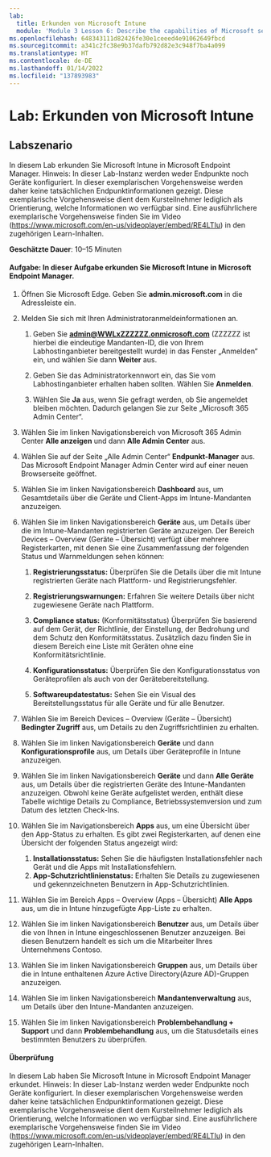 ```yaml
---
lab:
  title: Erkunden von Microsoft Intune
  module: 'Module 3 Lesson 6: Describe the capabilities of Microsoft security solutions: Describe endpoint security with Microsoft Intune'
ms.openlocfilehash: 648343111d82426fe30e1ceeed4e91062649fbcd
ms.sourcegitcommit: a341c2fc38e9b37dafb792d82e3c948f7ba4a099
ms.translationtype: HT
ms.contentlocale: de-DE
ms.lasthandoff: 01/14/2022
ms.locfileid: "137893983"
---
```

# <a name="lab-explore-microsoft-intune"></a>Lab: Erkunden von Microsoft Intune

## <a name="lab-scenario"></a>Labszenario

In diesem Lab erkunden Sie Microsoft Intune in Microsoft Endpoint Manager. Hinweis: In dieser Lab-Instanz werden weder Endpunkte noch Geräte konfiguriert. In dieser exemplarischen Vorgehensweise werden daher keine tatsächlichen Endpunktinformationen gezeigt. Diese exemplarische Vorgehensweise dient dem Kursteilnehmer lediglich als Orientierung, welche Informationen wo verfügbar sind.  Eine ausführlichere exemplarische Vorgehensweise finden Sie im Video (<https://www.microsoft.com/en-us/videoplayer/embed/RE4LTIu>) in den zugehörigen Learn-Inhalten.

**Geschätzte Dauer**: 10–15 Minuten

#### <a name="task-in-this-task-you-will-explore-microsoft-intune-in-microsoft-endpoint-manager"></a>Aufgabe: In dieser Aufgabe erkunden Sie Microsoft Intune in Microsoft Endpoint Manager.

1. Öffnen Sie Microsoft Edge. Geben Sie **admin.microsoft.com** in die Adressleiste ein.

1. Melden Sie sich mit Ihren Administratoranmeldeinformationen an.
    1. Geben Sie **admin@WWLxZZZZZZ.onmicrosoft.com** (ZZZZZZ ist hierbei die eindeutige Mandanten-ID, die von Ihrem Labhostinganbieter bereitgestellt wurde) in das Fenster „Anmelden“ ein, und wählen Sie dann **Weiter** aus.
    
    1. Geben Sie das Administratorkennwort ein, das Sie vom Labhostinganbieter erhalten haben sollten. Wählen Sie **Anmelden**.
    1. Wählen Sie **Ja** aus, wenn Sie gefragt werden, ob Sie angemeldet bleiben möchten. Dadurch gelangen Sie zur Seite „Microsoft 365 Admin Center“.

1. Wählen Sie im linken Navigationsbereich von Microsoft 365 Admin Center **Alle anzeigen** und dann **Alle Admin Center** aus.

1. Wählen Sie auf der Seite „Alle Admin Center“ **Endpunkt-Manager** aus.  Das Microsoft Endpoint Manager Admin Center wird auf einer neuen Browserseite geöffnet.

1. Wählen Sie im linken Navigationsbereich **Dashboard** aus, um Gesamtdetails über die Geräte und Client-Apps im Intune-Mandanten anzuzeigen.

1. Wählen Sie im linken Navigationsbereich **Geräte** aus, um Details über die im Intune-Mandanten registrierten Geräte anzuzeigen. Der Bereich Devices – Overview (Geräte – Übersicht) verfügt über mehrere Registerkarten, mit denen Sie eine Zusammenfassung der folgenden Status und Warnmeldungen sehen können:
    1. **Registrierungsstatus:** Überprüfen Sie die Details über die mit Intune registrierten Geräte nach Plattform- und Registrierungsfehler.
    
    1. **Registrierungswarnungen:** Erfahren Sie weitere Details über nicht zugewiesene Geräte nach Plattform.
    1. **Compliance status:** (Konformitätsstatus) Überprüfen Sie basierend auf dem Gerät, der Richtlinie, der Einstellung, der Bedrohung und dem Schutz den Konformitätsstatus. Zusätzlich dazu finden Sie in diesem Bereich eine Liste mit Geräten ohne eine Konformitätsrichtlinie.
    1. **Konfigurationsstatus:** Überprüfen Sie den Konfigurationsstatus von Geräteprofilen als auch von der Gerätebereitstellung.
    1. **Softwareupdatestatus:** Sehen Sie ein Visual des Bereitstellungsstatus für alle Geräte und für alle Benutzer.

1. Wählen Sie im Bereich Devices – Overview (Geräte – Übersicht) **Bedingter Zugriff** aus, um Details zu den Zugriffsrichtlinien zu erhalten.

1. Wählen Sie im linken Navigationsbereich **Geräte** und dann **Konfigurationsprofile** aus, um Details über Geräteprofile in Intune anzuzeigen.

1. Wählen Sie im linken Navigationsbereich **Geräte** und dann **Alle Geräte** aus, um Details über die registrierten Geräte des Intune-Mandanten anzuzeigen.  Obwohl keine Geräte aufgelistet werden, enthält diese Tabelle wichtige Details zu Compliance, Betriebssystemversion und zum Datum des letzten Check-Ins.

1. Wählen Sie im Navigationsbereich **Apps** aus, um eine Übersicht über den App-Status zu erhalten. Es gibt zwei Registerkarten, auf denen eine Übersicht der folgenden Status angezeigt wird:
    1. **Installationsstatus:** Sehen Sie die häufigsten Installationsfehler nach Gerät und die Apps mit Installationsfehlern.
    1. **App-Schutzrichtlinienstatus:** Erhalten Sie Details zu zugewiesenen und gekennzeichneten Benutzern in App-Schutzrichtlinien.

1. Wählen Sie im Bereich Apps – Overview (Apps – Übersicht) **Alle Apps** aus, um die in Intune hinzugefügte App-Liste zu erhalten.

1. Wählen Sie im linken Navigationsbereich **Benutzer** aus, um Details über die von Ihnen in Intune eingeschlossenen Benutzer anzuzeigen. Bei diesen Benutzern handelt es sich um die Mitarbeiter Ihres Unternehmens Contoso.

1. Wählen Sie im linken Navigationsbereich **Gruppen** aus, um Details über die in Intune enthaltenen Azure Active Directory(Azure AD)-Gruppen anzuzeigen.

1. Wählen Sie im linken Navigationsbereich **Mandantenverwaltung** aus, um Details über den Intune-Mandanten anzuzeigen.

1. Wählen Sie im linken Navigationsbereich **Problembehandlung + Support** und dann **Problembehandlung** aus, um die Statusdetails eines bestimmten Benutzers zu überprüfen.

#### <a name="review"></a>Überprüfung

In diesem Lab haben Sie Microsoft Intune in Microsoft Endpoint Manager erkundet. Hinweis: In dieser Lab-Instanz werden weder Endpunkte noch Geräte konfiguriert. In dieser exemplarischen Vorgehensweise werden daher keine tatsächlichen Endpunktinformationen gezeigt. Diese exemplarische Vorgehensweise dient dem Kursteilnehmer lediglich als Orientierung, welche Informationen wo verfügbar sind.  Eine ausführlichere exemplarische Vorgehensweise finden Sie im Video (<https://www.microsoft.com/en-us/videoplayer/embed/RE4LTIu>) in den zugehörigen Learn-Inhalten.